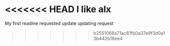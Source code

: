<<<<<<< HEAD
I like alx
=======
My first readme
requested update
updating request
>>>>>>> b2551068a71ac81fb0a37e9f3d0a13b442b18ee4
